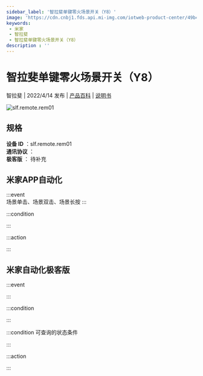 ```yaml
---
sidebar_label: '智拉斐单键零火场景开关（Y8）'
image: 'https://cdn.cnbj1.fds.api.mi-img.com/iotweb-product-center/49b40d5e669308c930755d38a1f81038_1642422807990.png?GalaxyAccessKeyId=AKVGLQWBOVIRQ3XLEW&Expires=9223372036854775807&Signature=Bv8CwvfBSSYaElsa8KIuplDyDsQ='
keywords: 
 - 米家
 - 智拉斐
 - 智拉斐单键零火场景开关（Y8）
description : ''
---
```

# 智拉斐单键零火场景开关（Y8）

智拉斐 | 2022/4/14 发布 | [产品百科](https://home.mi.com/webapp/content/baike/product/index.html?model=slf.remote.rem01/) | [说明书](https://home.mi.com/views/introduction.html?model=slf.remote.rem01&region=cn)

![slf.remote.rem01](https://cdn.cnbj1.fds.api.mi-img.com/iotweb-product-center/49b40d5e669308c930755d38a1f81038_1642422807990.png?GalaxyAccessKeyId=AKVGLQWBOVIRQ3XLEW&Expires=9223372036854775807&Signature=Bv8CwvfBSSYaElsa8KIuplDyDsQ=)

## 规格  
> 
**设备 ID** ：slf.remote.rem01  
**通讯协议** ：  
**极客版**  ： 待补充 


## 米家APP自动化  

:::event  
场景单击、场景双击、场景长按
:::

:::condition  

:::

:::action   

:::

## 米家自动化极客版  

:::event  

:::

:::condition  

:::

:::condition 可查询的状态条件  

:::

:::action  

:::

        
